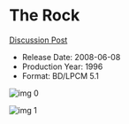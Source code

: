 # The Rock

[Discussion Post](https://www.avsforum.com/threads/bass-eq-for-filtered-movies.2995212/post-58049636)

* Release Date: 2008-06-08
* Production Year: 1996
* Format: BD/LPCM 5.1

![img 0](https://i.imgur.com/8Wa9FIn.jpg)

![img 1](https://i.imgur.com/MClMPz4.png)

